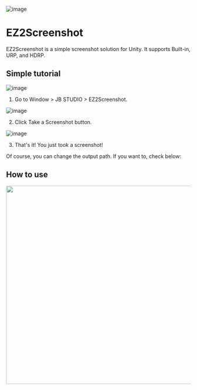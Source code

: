 ![image](https://user-images.githubusercontent.com/18626148/166096262-8f22b2d9-5566-4d87-844a-9db006e64b0a.png)
# EZ2Screenshot
EZ2Screenshot is a simple screenshot solution for Unity. It supports Built-in, URP, and HDRP.

## Simple tutorial

![image](https://user-images.githubusercontent.com/18626148/166056306-c15209a6-05d7-434c-9a01-15caa4d94819.png)

1. Go to Window > JB STUDIO > EZ2Screenshot.

![image](https://user-images.githubusercontent.com/18626148/166093823-9ea5da0c-f4fb-4a99-be98-f7aea3547988.png)

2. Click Take a Screenshot button.

![image](https://user-images.githubusercontent.com/18626148/166060007-2b5f2072-4b0c-47f4-b132-02b86149cb8b.png)

3. That's it! You just took a screenshot!

Of course, you can change the output path. If you want to, check below:

## How to use
<img src="https://user-images.githubusercontent.com/18626148/166093881-2293110c-d089-44fc-806c-e04bde40e45d.png" width="960" height="540"/>